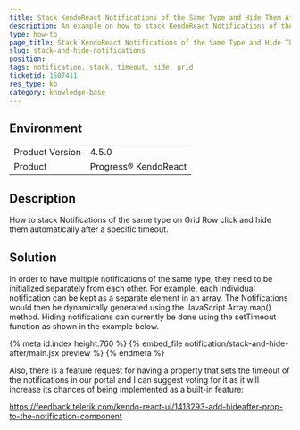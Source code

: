 ```yaml
---
title: Stack KendoReact Notifications of the Same Type and Hide Them After a Timeout
description: An example on how to stack KendoReact Notifications of the same type and hide them after a timeout
type: how-to
page_title: Stack KendoReact Notifications of the Same Type and Hide Them After a Timeout | KendoReact Notification
slug: stack-and-hide-notifications
position:
tags: notification, stack, timeout, hide, grid
ticketid: 1507411
res_type: kb
category: knowledge-base
---
```


## Environment
<table>
    <tbody>
	    <tr>
	    	<td>Product Version</td>
	    	<td>4.5.0</td>
	    </tr>
	    <tr>
	    	<td>Product</td>
	    	<td>Progress® KendoReact</td>
	    </tr>
    </tbody>
</table>


## Description
How to stack Notifications of the same type on Grid Row click and hide them automatically after a specific timeout.

## Solution
In order to have multiple notifications of the same type, they need to be initialized separately from each other. For example, each individual notification can be kept as a separate element in an array. The Notifications would then be dynamically generated using the JavaScript Array.map() method.
Hiding notifications can currently be done using the setTimeout function as shown in the example below.

{% meta id:index height:760 %}
{% embed_file notification/stack-and-hide-after/main.jsx preview %}
{% endmeta %}

Also, there is a feature request for having a property that sets the timeout of the notifications in our portal and I can suggest voting for it as it will increase its chances of being implemented as a built-in feature:

https://feedback.telerik.com/kendo-react-ui/1413293-add-hideafter-prop-to-the-notification-component

